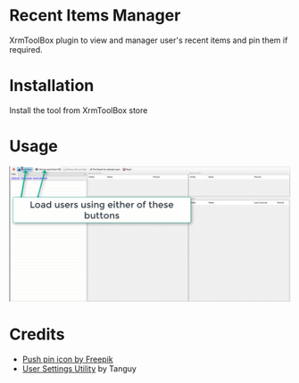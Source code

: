 # Recent Items Manager
XrmToolBox plugin to view and manager user's recent items and pin them if required.

# Installation
Install the tool from XrmToolBox store

# Usage
![Usage](Screencast.gif)

# Credits
* [Push pin icon by Freepik](https://www.flaticon.com/free-icon/push-pin_265701)
* [User Settings Utility](https://github.com/MscrmTools/MsCrmTools.UserSettingsUtility) by Tanguy